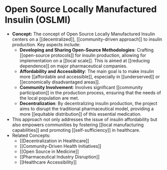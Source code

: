# Open Source Locally Manufactured Insulin (OSLMI)

- **Concept:** The concept of Open Source Locally Manufactured Insulin centers on a [[decentralized]], [[community-driven approach]] to insulin production. Key aspects include:
  - **Developing and Sharing Open-Source Methodologies**: Crafting [[open-source protocols]] for insulin production, allowing for implementation on a [[local scale]]. This is aimed at [[reducing dependence]] on major pharmaceutical companies.
  - **Affordability and Accessibility**: The main goal is to make insulin more [[affordable and accessible]], especially in [[underserved]] or [[economically disadvantaged areas]].
  - **Community Involvement**: Involves significant [[community participation]] in the production process, ensuring that the needs of the local population are met.
  - **Decentralization**: By decentralizing insulin production, the project aims to disrupt the traditional pharmaceutical model, providing a more [[equitable distribution]] of this essential medication.
- This approach not only addresses the issue of insulin affordability but also empowers communities by fostering [[local manufacturing capabilities]] and promoting [[self-sufficiency]] in healthcare.
- Related Concepts:
  - [[Decentralization in Healthcare]]
  - [[Community-Driven Health Initiatives]]
  - [[Open Source in Medicine]]
  - [[Pharmaceutical Industry Disruption]]
  - [[Healthcare Accessibility]]
